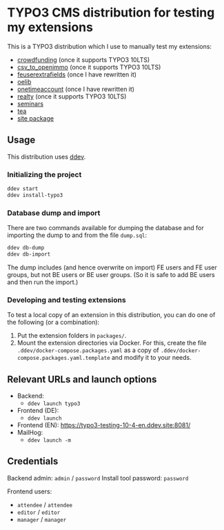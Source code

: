 # TYPO3 CMS distribution for testing my extensions

This is a TYPO3 distribution which I use to manually test my extensions:

- [crowdfunding](https://github.com/oliverklee/ext-crowdfunding)
  (once it supports TYPO3 10LTS)
- [csv_to_openimmo](https://github.com/oliverklee/ext-csv_to_openimmo)
  (once it supports TYPO3 10LTS)
- [feuserextrafields](https://github.com/oliverklee/ext-feuserextrafields)
  (once I have rewritten it)
- [oelib](https://github.com/oliverklee/ext-oelib)
- [onetimeaccount](https://github.com/oliverklee/ext-onetimeaccount)
  (once I have rewritten it)
- [realty](https://github.com/oliverklee/ext-realty)
  (once it supports TYPO3 10LTS)
- [seminars](https://github.com/oliverklee/ext-seminars)
- [tea](https://github.com/TYPO3-Documentation/tea)
- [site package](https://github.com/oliverklee/typo3-devsite)

## Usage

This distribution uses [ddev](https://github.com/drud/ddev).

### Initializing the project

```bash
ddev start
ddev install-typo3
```

### Database dump and import

There are two commands available for dumping the database and for importing the
dump to and from the file `dump.sql`:

```bash
ddev db-dump
ddev db-import
```

The dump includes (and hence overwrite on import) FE users and FE user groups,
but not BE users or BE user groups. (So it is safe to add BE users and then
run the import.)

### Developing and testing extensions

To test a local copy of an extension in this distribution, you can do one of
the following (or a combination):

1. Put the extension folders in `packages/`.
2. Mount the extension directories via Docker. For this, create the file
   `.ddev/docker-compose.packages.yaml` as a copy of
   `.ddev/docker-compose.packages.yaml.template` and modify it to your needs.

## Relevant URLs and launch options

- Backend:
  - `ddev launch typo3`
- Frontend (DE):
  - `ddev launch`
- Frontend (EN): https://typo3-testing-10-4-en.ddev.site:8081/
- MailHog:
  - `ddev launch -m`

## Credentials

Backend admin: `admin` / `password`
Install tool password: `password`

Frontend users:
- `attendee` / `attendee`
- `editor` / `editor`
- `manager` / `manager`
